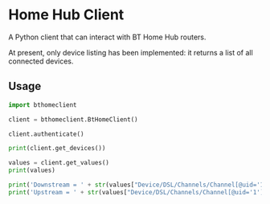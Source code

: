 # Home Hub Client

A Python client that can interact with BT Home Hub routers.

At present, only device listing has been implemented: it returns a list of all connected devices.
## Usage

```python
import bthomeclient

client = bthomeclient.BtHomeClient()

client.authenticate()

print(client.get_devices())

values = client.get_values()
print(values)

print('Downstream = ' + str(values["Device/DSL/Channels/Channel[@uid='1']/DownstreamCurrRate"]))
print('Upstream = ' + str(values["Device/DSL/Channels/Channel[@uid='1']/UpstreamCurrRate"]))

```